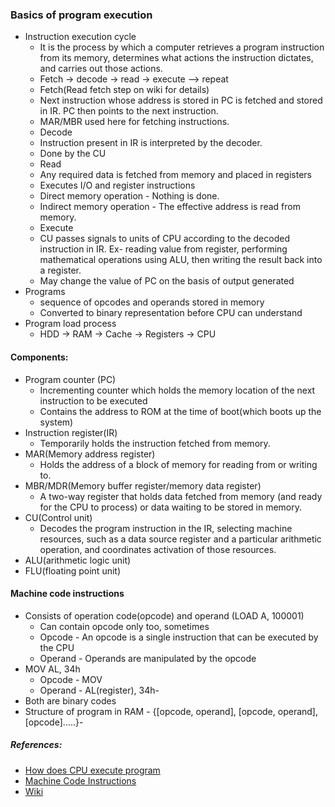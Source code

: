### Basics of program execution
- Instruction execution cycle
	- It is the process by which a computer retrieves a program instruction from its memory, determines what actions the instruction dictates, and carries out those actions.
	- Fetch -> decode -> read -> execute --> repeat
	- Fetch(Read fetch step on wiki for details)
	- Next instruction whose address is stored in PC is fetched and stored in IR. PC then points to the next instruction.
	- MAR/MBR used here for fetching instructions.
	- Decode
	- Instruction present in IR is interpreted by the decoder.
	- Done by the CU
	- Read
	- Any required data is fetched from memory and placed in registers
	- Executes I/O and register instructions
	- Direct memory operation - Nothing is done.
	- Indirect memory operation - The effective address is read from memory.
	- Execute
	- CU passes signals to units of CPU according to the decoded instruction in IR. Ex- reading value from register, performing mathematical operations using ALU, then writing the result back into a register.
	- May change the value of PC on the basis of output generated
- Programs
	- sequence of opcodes and operands stored in memory
	- Converted to binary representation before CPU can understand
- Program load process
	-  HDD -> RAM -> Cache -> Registers -> CPU

#### Components:
- Program counter (PC)
	- Incrementing counter which holds the memory location of the next instruction to be executed
	- Contains the address to ROM at the time of boot(which boots up the system)
- Instruction register(IR)
	- Temporarily holds the instruction fetched from memory.
- MAR(Memory address register)
	- Holds the address of a block of memory for reading from or writing to.
- MBR/MDR(Memory buffer register/memory data register)
	- A two-way register that holds data fetched from memory (and ready for the CPU to process) or data waiting to be stored in memory.
- CU(Control unit)    
	- Decodes the program instruction in the IR, selecting machine resources, such as a data source register and a particular arithmetic operation, and coordinates activation of those resources.
- ALU(arithmetic logic unit)
- FLU(floating point unit)

#### Machine code instructions
- Consists of operation code(opcode) and operand (LOAD A, 100001)
	- Can contain opcode only too, sometimes
	- Opcode - An opcode is a single instruction that can be executed by the CPU
	- Operand - Operands are manipulated by the opcode
- MOV AL, 34h
	- Opcode - MOV
	- Operand - AL(register), 34h- 
- Both are binary codes
- Structure of program in RAM - {[opcode, operand], [opcode, operand], [opcode].....}- 

##### References:
- [How does CPU execute program](https://www.youtube.com/watch?v=42KTvGYQYnA)
- [Machine Code Instructions](https://www.youtube.com/watch?v=Mv2XQgpbTNE)
- [Wiki](https://en.wikipedia.org/wiki/Instruction_cycle)
